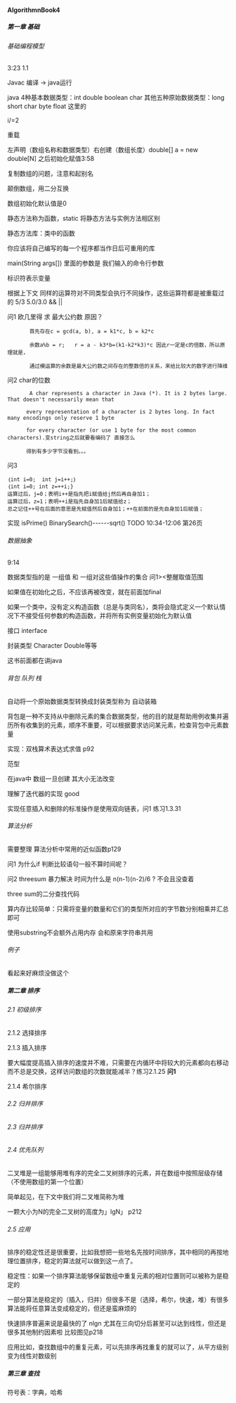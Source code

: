 #### AlgorithmnBook4
##### 第一章 基础

###### 基础编程模型

3:23  1.1

Javac 编译  -> java运行

java 4种基本数据类型：int double boolean char   其他五种原始数据类型：long short char byte float 这里的

i/=2 

重载

左声明（数组名称和数据类型）右创建（数组长度）double[] a = new double[N]   之后初始化赋值3:58

复制数组的问题，注意和起别名

颠倒数组，用二分互换

数组初始化默认值是0

静态方法称为函数，static 将静态方法与实例方法相区别

静态方法库：类中的函数

你应该将自己编写的每一个程序都当作日后可重用的库

main(String args[]) 里面的参数是 我们输入的命令行参数

标识符表示变量

根据上下文 同样的运算符对不同类型会执行不同操作，这些运算符都是被重载过的 5/3 5.0/3.0 && ||


 问1    欧几里得 求 最大公约数 原因？      

           首先存在c = gcd(a, b), a = k1*c, b = k2*c

           余数a%b = r;   r = a - k3*b=(k1-k2*k3)*c 因此r一定是c的倍数，所以原理就是，

           通过模运算的余数是最大公约数之间存在的整数倍的关系，来给比较大的数字进行降维

问2     char的位数

           A char represents a character in Java (*). It is 2 bytes large. That doesn't necessarily mean that 

          every representation of a character is 2 bytes long. In fact many encodings only reserve 1 byte 

          for every character (or use 1 byte for the most common characters).变string之后就要看编码了 直接怎么 

          得到有多少字节没看到。。。

问3

    ｛int i=0;  int j=i++;｝
    ｛int i=0; int z=++i;}
    运算过后，j=0；表明i++是指先把i赋值给j然后再自身加1；
    运算过后，z=1；表明++i是指先自身加1后赋值给z；
    总之记住++号在后面的意思是先赋值然后自身加1；++在前面的是先自身加1后赋值；

实现  isPrime() BinarySearch()------sqrt() TODO 10:34-12:06   第26页

###### 数据抽象

9:14

数据类型指的是 一组值 和 一组对这些值操作的集合  问1><整醒取值范围

如果值在初始化之后，不应该再被改变，就在前面加final

如果一个类中，没有定义构造函数（总是与类同名），类将会隐式定义一个默认情况下不接受任何参数的构造函数，并将所有实例变量初始化为默认值

接口 interface

封装类型 Character Double等等

这书前面都在讲java

###### 背包 队列 栈

自动将一个原始数据类型转换成封装类型称为 自动装箱

背包是一种不支持从中删除元素的集合数据类型，他的目的就是帮助用例收集并遍历所有收集到的元素，顺序不重要，可以根据要求访问某元素，检查背包中元素数量

实现：双栈算术表达式求值 p92

范型

在java中 数组一旦创建 其大小无法改变

理解了迭代器的实现 good 

实现任意插入和删除的标准操作是使用双向链表，问1 练习1.3.31 

###### 算法分析

需要整理   算法分析中常用的近似函数p129

问1 为什么if 判断比较语句一般不算时间呢？

问2 threesum 暴力解决  时间为什么是 n(n-1)(n-2)/6 ? 不会且没查着 

three sum的二分查找代码 

算内存比较简单：只需将变量的数量和它们的类型所对应的字节数分别相乘并汇总即可

使用substring不会额外占用内存 会和原来字符串共用

###### 例子

看起来好麻烦没做这个



##### 第二章 排序

###### 2.1 初级排序

2.1.2 选择排序

2.1.3 插入排序

要大幅度提高插入排序的速度并不难，只需要在内循环中将较大的元素都向右移动 而不总是交换，这样访问数组的次数就能减半？练习2.1.25     **问1**

2.1.4 希尔排序

###### 2.2 归并排序

###### 2.3 归并排序

###### 2.4 优先队列

二叉堆是一组能够用堆有序的完全二叉树排序的元素，并在数组中按照层级存储（不使用数组的第一个位置）

简单起见，在下文中我们将二叉堆简称为堆

一颗大小为N的完全二叉树的高度为」lgN」 p212

###### 2.5 应用
排序的稳定性还是很重要，比如我想把一些地名先按时间排序，其中相同的再按地理位置排序，稳定的算法就可以做到这一点了。

稳定性：如果一个排序算法能够保留数组中重复元素的相对位置则可以被称为是稳定的

一部分算法是稳定的（插入，归并）但很多不是（选择，希尔，快速，堆）有很多算法能将任意算法变成稳定的，但还是蛮麻烦的

快速排序普遍来说是最快的了 nlgn 尤其在三向切分后甚至可以达到线性，但还是很多其他制约因素啦 比较图见p218

应用比如，查找数组中的重复元素，可以先排序再找重复的就可以了，从平方级别变为线性对数级别


##### 第三章 查找
符号表：字典，哈希









